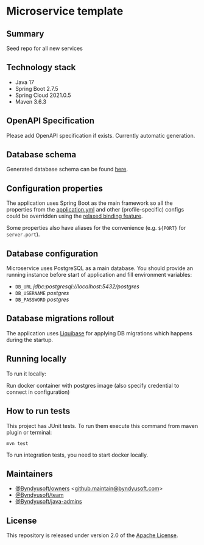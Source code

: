 # Microservice template
## Summary
Seed repo for all new services

## Technology stack
* Java 17
* Spring Boot 2.7.5
* Spring Cloud 2021.0.5
* Maven 3.6.3

## OpenAPI Specification
Please add OpenAPI specification if exists. Currently automatic generation.

## Database schema
Generated database schema can be found [here](./db-schema.svg).

## Configuration properties

The application uses Spring Boot as the main framework so all the properties from the [application.yml](./src/main/resources/application.yml) and other (profile-specific) configs could be overridden using the [relaxed binding feature](https://docs.spring.io/spring-boot/docs/current/reference/html/features.html#features.external-config.typesafe-configuration-properties.relaxed-binding).

Some properties also have aliases for the convenience (e.g. `${PORT}` for `server.port`).

## Database configuration

Microservice uses PostgreSQL as a main database.
You should provide an running instance before start of application and fill environment variables:

- `DB_URL` *jdbc:postgresql://localhost:5432/postgres*
- `DB_USERNAME` *postgres*
- `DB_PASSWORD` *postgres*

## Database migrations rollout
The application uses [Liquibase](https://www.liquibase.org/) for applying DB migrations which happens during the startup.

## Running locally
To run it locally:

Run docker container with postgres image (also specify credential to connect in configuration)

## How to run tests
This project has JUnit tests. To run them execute this command from maven plugin or terminal:
```text
mvn test
```
To run integration tests, you need to start docker locally.

## Maintainers
- [@Byndyusoft/owners](https://github.com/orgs/Byndyusoft/teams/owners) <<github.maintain@byndyusoft.com>>
- [@Byndyusoft/team](https://github.com/orgs/Byndyusoft/teams/team)
- [@Byndyusoft/java-admins](https://github.com/orgs/Byndyusoft/teams/java-admins)

## License
This repository is released under version 2.0 of the
[Apache License](https://www.apache.org/licenses/LICENSE-2.0).